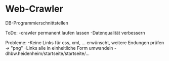 # Web-Crawler
DB-Programmierschnittstellen

ToDo:
-crawler permanent laufen lassen
-Datenqualität verbessern

Probleme:
-Keine Links für css, xml, ... erwünscht, weitere Endungen prüfen
	-> "png" 
-Links alle in einheitliche Form umwandeln
-dhbw.heidenheim/startseite/startseite/...


